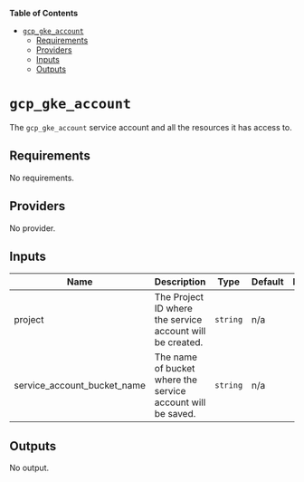 <!-- START doctoc generated TOC please keep comment here to allow auto update -->
<!-- DON'T EDIT THIS SECTION, INSTEAD RE-RUN doctoc TO UPDATE -->
**Table of Contents**

- [`gcp_gke_account`](#gcp_gke_account)
  - [Requirements](#requirements)
  - [Providers](#providers)
  - [Inputs](#inputs)
  - [Outputs](#outputs)

<!-- END doctoc generated TOC please keep comment here to allow auto update -->

# `gcp_gke_account`

The `gcp_gke_account` service account and all the resources it has access to.

<!-- BEGINNING OF PRE-COMMIT-TERRAFORM DOCS HOOK -->
## Requirements

No requirements.

## Providers

No provider.

## Inputs

| Name | Description | Type | Default | Required |
|------|-------------|------|---------|:--------:|
| project | The Project ID where the service account will be created. | `string` | n/a | yes |
| service\_account\_bucket\_name | The name of bucket where the service account will be saved. | `string` | n/a | yes |

## Outputs

No output.

<!-- END OF PRE-COMMIT-TERRAFORM DOCS HOOK -->
